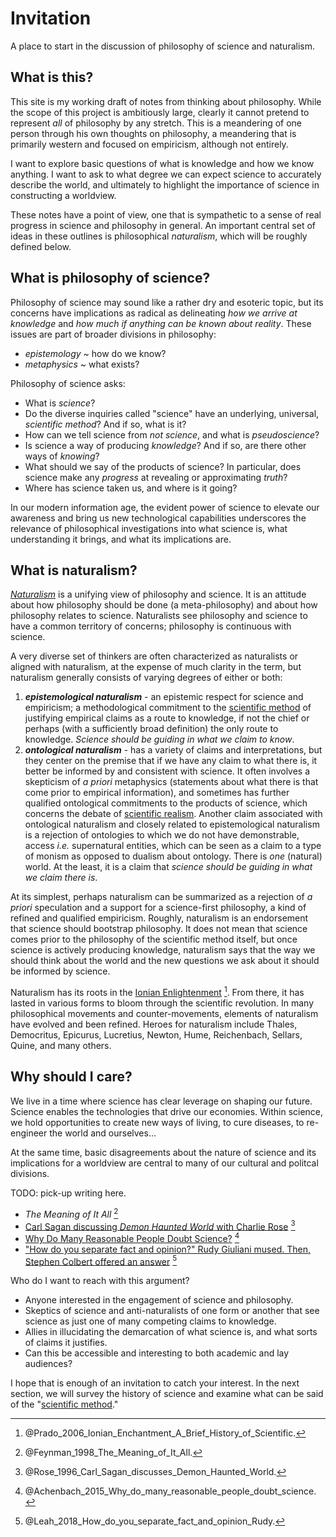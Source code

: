 Invitation
================================================================================

A place to start in the discussion of philosophy of science and naturalism.


What is this?
--------------------------------------------------------------------------------

This site is my working draft of notes from thinking about philosophy.
While the scope of this project is ambitiously large,
clearly it cannot pretend to represent *all* of philosophy by any stretch.
This is a meandering of one person through his own thoughts on philosophy,
a meandering that is primarily western and focused on empiricism,
although not entirely.

I want to explore basic questions of what is knowledge and how we know anything.
I want to ask to what degree we can expect science to accurately describe the world,
and ultimately to highlight the importance of science in constructing a worldview.

These notes have a point of view,
one that is sympathetic to a sense of real progress in science
and philosophy in general.
An important central set of ideas in these outlines is philosophical *naturalism*,
which will be roughly defined below.


What is philosophy of science?
--------------------------------------------------------------------------------

Philosophy of science may sound like a rather dry and esoteric topic,
but its concerns have implications as radical as delineating
*how we arrive at knowledge* and
*how much if anything can be known about reality*.
These issues are part of broader divisions in philosophy:

-   *epistemology* ~ how do we know?
-   *metaphysics* ~ what exists?

Philosophy of science asks:

-   What is *science*?
-   Do the diverse inquiries called "science"
    have an underlying, universal, *scientific method*? And if so, what is it?
-   How can we tell science from *not science*, and what is *pseudoscience*?
-   Is science a way of producing *knowledge*?
    And if so, are there other ways of *knowing*?
-   What should we say of the products of science?
    In particular, does science make any *progress* at
    revealing or approximating *truth*?
-   Where has science taken us, and where is it going?

In our modern information age,
the evident power of science to elevate our awareness and bring us new
technological capabilities
underscores the relevance of philosophical investigations into
what science is, what understanding it brings,
and what its implications are.


What is naturalism?
--------------------------------------------------------------------------------

*[Naturalism](http://rreece.github.io/outline-of-philosophy/naturalism.html)*
is a unifying view of philosophy and science.
It is an attitude about how philosophy should be done (a meta-philosophy)
and about how philosophy relates to science.
Naturalists see philosophy and science to have a common territory of concerns;
philosophy is continuous with science.

A very diverse set of thinkers are often characterized as naturalists or aligned
with naturalism, at the expense of much clarity in the term, but naturalism
generally consists of varying degrees of either or both:

1.  ***epistemological naturalism*** - an epistemic respect for science and empiricism;
    a methodological commitment to
    the [scientific method](http://rreece.github.io/outline-of-philosophy/scientific-method.html)
    of justifying empirical claims as a route to knowledge,
    if not the chief or perhaps (with a sufficiently broad definition)
    the only route to knowledge.
    *Science should be guiding in what we claim to know*.
2.  ***ontological naturalism*** - has a variety of claims and interpretations,
    but they center on the premise that if we have any claim to what there is,
    it better be informed by and consistent with science.
    It often involves a skepticism of *a priori* metaphysics
    (statements about what there is that come prior to empirical information),
    and sometimes has further qualified ontological commitments to the products of science,
    which concerns the debate of [scientific realism](http://rreece.github.io/outline-of-philosophy/scientific-realism.html).
    Another claim associated with ontological naturalism and closely
    related to epistemological naturalism is a rejection of ontologies to which we
    do not have demonstrable, access *i.e.* supernatural entities,
    which can be seen as a claim to a type of monism as opposed to dualism about ontology.
    There is *one* (natural) world.
    At the least, it is a claim that
    *science should be guiding in what we claim there is*.

At its simplest, perhaps naturalism
can be summarized as a rejection of *a priori* speculation
and a support for a science-first philosophy,
a kind of refined and qualified empiricism.
Roughly, naturalism is an endorsement that science should bootstrap philosophy.
It does not mean that science comes prior to the philosophy of the scientific method itself,
but once science is actively producing knowledge,
naturalism says that the way we should think about the world
and the new questions we ask about it should be informed by science.

Naturalism has its roots in the [Ionian Enlightenment](http://www.naturalism.org/worldview-naturalism/history-of-naturalism) [^Prado2006].
From there, it has lasted in various forms to bloom through the scientific revolution.
In many philosophical movements and counter-movements,
elements of naturalism have evolved and been refined.
Heroes for naturalism include Thales, Democritus, 
Epicurus, Lucretius, Newton, Hume, Reichenbach, Sellars, Quine, 
and many others.

[^Prado2006]: @Prado_2006_Ionian_Enchantment_A_Brief_History_of_Scientific\.


Why should I care?
--------------------------------------------------------------------------------

We live in a time where science has clear leverage on shaping our future.
Science enables the technologies that drive our economies.
Within science, we hold opportunities to create new ways of living,
to cure diseases, to re-engineer the world and ourselves...

At the same time, basic disagreements about the nature of science and
its implications for a worldview
are central to many of our cultural and politcal divisions.

TODO: pick-up writing here.

-   *The Meaning of It All* [^Feynman1998]
-   [Carl Sagan discussing *Demon Haunted World* with Charlie Rose](https://www.youtube.com/watch?v=U8HEwO-2L4w) [^Rose1996]
-   [Why Do Many Reasonable People Doubt Science?](https://www.nationalgeographic.com/magazine/2015/03/science-doubters-climate-change-vaccinations-gmos/) [^Achenbach2015]
-   ["How do you separate fact and opinion?" Rudy Giuliani mused. Then, Stephen Colbert offered an answer](https://www.salon.com/2018/05/08/how-do-you-separate-fact-and-opinion-rudy-giuliani-mused-then-stephen-colbert-offered-an-answer/) [^Leah2018]

[^Achenbach2015]: @Achenbach_2015_Why_do_many_reasonable_people_doubt_science\. 
[^Feynman1998]: @Feynman_1998_The_Meaning_of_It_All\.
[^Rose1996]: @Rose_1996_Carl_Sagan_discusses_Demon_Haunted_World\.
[^Leah2018]: @Leah_2018_How_do_you_separate_fact_and_opinion_Rudy\.

Who do I want to reach with this argument?

-   Anyone interested in the engagement of science and philosophy.
-   Skeptics of science and anti-naturalists of one form or another that see science
    as just one of many competing claims to knowledge.
-   Allies in illucidating the demarcation of what science is,
    and what sorts of claims it justifies.
-   Can this be accessible and interesting to both academic and lay audiences?

I hope that is enough of an invitation to catch your interest.
In the next section, we will survey the history of science and
examine what can be said of the "[scientific method](scientific-method.html)."


<!-- REFERENCES -->
